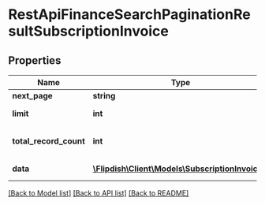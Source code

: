 # RestApiFinanceSearchPaginationResultSubscriptionInvoice

## Properties
Name | Type | Description | Notes
------------ | ------------- | ------------- | -------------
**next_page** | **string** | Next page | 
**limit** | **int** | Current page size | 
**total_record_count** | **int** | Total record count | 
**data** | [**\Flipdish\\Client\Models\SubscriptionInvoice[]**](SubscriptionInvoice.md) | Generic data object. | 

[[Back to Model list]](../README.md#documentation-for-models) [[Back to API list]](../README.md#documentation-for-api-endpoints) [[Back to README]](../README.md)


